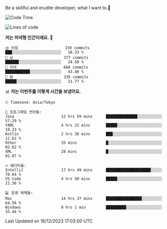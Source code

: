 Be a skillful and erudite developer, what I want to.👶

<!--START_SECTION:waka-->
![Code Time](http://img.shields.io/badge/Code%20Time-357%20hrs%201%20min-blue)

![Lines of code](https://img.shields.io/badge/%EC%A0%80%EB%8A%94%20%EC%97%AC%ED%83%9C%EA%B9%8C%EC%A7%80%20-745.4%20thousand%20%EC%A4%84%EC%9D%98%20%EC%BD%94%EB%93%9C%EB%A5%BC%20%EC%9E%91%EC%84%B1%ED%96%88%EC%96%B4%EC%9A%94.-blue)

**저는 저녁형 인간이에요. 🦉** 

```text
🌞 아침                     159 commits         ███░░░░░░░░░░░░░░░░░░░░░░   10.33 % 
🌆 낮　                     377 commits         ██████░░░░░░░░░░░░░░░░░░░   24.50 % 
🌃 저녁                     668 commits         ███████████░░░░░░░░░░░░░░   43.40 % 
🌙 밤　                     335 commits         █████░░░░░░░░░░░░░░░░░░░░   21.77 % 
```


📊 **저는 이번주를 이렇게 시간을 보냈어요.** 

```text
🕑︎ Timezone: Asia/Tokyo

💬 프로그래밍 언어들: 
Java                     12 hrs 59 mins      ██████████████░░░░░░░░░░░   57.29 % 
YAML                     4 hrs 22 mins       █████░░░░░░░░░░░░░░░░░░░░   19.33 % 
Kotlin                   2 hrs 38 mins       ███░░░░░░░░░░░░░░░░░░░░░░   11.62 % 
Other                    35 mins             █░░░░░░░░░░░░░░░░░░░░░░░░   02.62 % 
XML                      28 mins             █░░░░░░░░░░░░░░░░░░░░░░░░   02.07 % 

🔥 에디터들: 
IntelliJ                 17 hrs 49 mins      ████████████████████░░░░░   78.64 % 
VS Code                  4 hrs 50 mins       █████░░░░░░░░░░░░░░░░░░░░   21.36 % 

💻 운영 체제들: 
Mac                      14 hrs 37 mins      ████████████████░░░░░░░░░   64.56 % 
Windows                  8 hrs 1 min         █████████░░░░░░░░░░░░░░░░   35.44 % 
```


 Last Updated on 16/12/2023 17:03:00 UTC
<!--END_SECTION:waka-->
